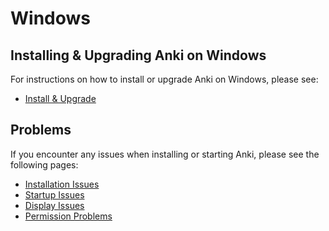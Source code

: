 # Windows

## Installing & Upgrading Anki on Windows

For instructions on how to install or upgrade Anki on Windows, please see:
- [Install & Upgrade](installing.md)

## Problems

If you encounter any issues when installing or starting Anki, please see the
following pages:
- [Installation Issues](https://docs.ankiweb.net/platform/windows/installation-issues.html)
- [Startup Issues](https://docs.ankiweb.net/platform/windows/startup-issues.html)
- [Display Issues](https://docs.ankiweb.net/platform/windows/display-issues.html)
- [Permission Problems](https://docs.ankiweb.net/platform/windows/permission-problems.html)